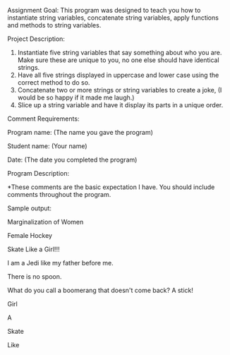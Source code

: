  

Assignment  Goal: This program was designed to teach you how to instantiate string variables, concatenate string variables, apply functions and methods to string variables. 

Project Description: 

1. Instantiate five string variables that say something about who you are. Make sure these are unique to you, no one else should have identical strings.
2. Have all five strings displayed in uppercase and lower case using the correct method to do so. 
3. Concatenate two or more strings or string variables to create a joke, (I would be so happy if it made me laugh.) 
4. Slice up a string variable and have it display its parts in a unique order. 

Comment Requirements:   

Program name: (The name you gave the program)  

Student name: (Your name)  

Date: (The date you completed the program)  

Program Description:  

*These comments are the basic expectation I have. You should include comments throughout the program.   

Sample output:

Marginalization of Women

Female Hockey

Skate Like a Girl!!!

I am a Jedi like my father before me.

There is no spoon.

What do you call a boomerang that doesn't come back? A stick!

Girl

A

Skate

Like

